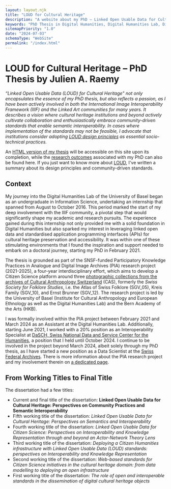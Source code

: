 ```yaml
---
layout: layout.njk
title: "LOUD for Cultural Heritage"
description: "A website about my PhD – Linked Open Usable Data for Cultural Heritage: Perspectives on Community Practices and Semantic Interoperability"
keywords: "PhD Thesis in Digital Humanities, Digital Humanities Lab, Dissertation titles, Citizen Science, Sinergia, SNSF"
sitemapPriority: "1.0"
date: "2024-07-03"
schemaType: "WebSite"
permalink: "/index.html"
---
```


# LOUD for Cultural Heritage – PhD Thesis by Julien A. Raemy

_“Linked Open Usable Data (LOUD) for Cultural Heritage" not only encapsulates the essence of my PhD thesis, but also reflects a passion, as I have been actively involved in both the International Image Interoperability Framework (IIIF) and the Linked Art communities for many years. It describes a vision where cultural heritage institutions and beyond actively cultivate collaboration and enthusiastically embrace community-driven standards that enable semantic interoperability. In cases where implementation of the standards may not be feasible, I advocate that institutions consider adopting [LOUD design principles](https://linked.art/loud) as essential socio-technical practices._

An [HTML version of my thesis](thesis.html) will be accessible on this site upon its completion, while the [research outcomes](research.html) associated with my PhD can also be found here. If you just want to know more about [LOUD](loud.html), I've written a summary about its design principles and community-driven standards.

## Context

My journey into the Digital Humanities Lab of the University of Basel began as an undergraduate in Information Science, undertaking an internship that spanned from August to October 2016. This period marked the start of my deep involvement with the IIIF community, a pivotal step that would significantly shape my academic and research pursuits. The experience gained during this internship not only provided me with a solid foundation in Digital Humanities but also sparked my interest in leveraging linked open data and standardised application programming interfaces (APIs) for cultural heritage preservation and accessibility. It was within one of these stimulating environments that I found the inspiration and support needed to embark on a doctoral journey, starting my PhD in February 2021.

The thesis is grounded as part of the SNSF-funded Participatory Knowledge Practices in Analogue and Digital Image Archives (PIA) research project (2021-2025), a four-year interdisciplinary effort, which aims to develop a Citizen Science platform around three [photographic collections from the archives of Cultural Anthropology Switzerland](https://archiv.sgv-sstp.ch/) (CAS), formerly the _Swiss Society for Folklore Studies_, i.e. the Atlas of Swiss Folklore (SGV_05), Kreis Family (SGV_10), and Ernst Brunner (SGV_12). The research project is led by the University of Basel (Institute for Cultural Anthropology and European Ethnology as well as the Digital Humanities Lab) and the Bern Academy of the Arts (HKB).

I was formally involved within the PIA project between February 2021 and March 2024 as an Assistant at the Digital Humanities Lab. Additionally, starting June 2021, I worked with a 20% position as an Interoperability Specialist at [DaSCH, Swiss National Data and Service Center for the Humanities](https://www.dasch.swiss/), a position that I held until October 2024. I continue to be involved in the project beyond March 2024, albeit solely through my PhD thesis, as I have started a new position as a Data Scientist at the [Swiss Federal Archives](https://www.bar.admin.ch). There is more information about the PIA research project and my involvement therein on [a dedicated page](pia.html).

## From Working Titles to Final Title

The dissertation had a few titles: 

- Current and final title of the dissertation: **Linked Open Usable Data for Cultural Heritage: Perspectives on Community Practices and Semantic Interoperability**
- Fifth working title of the dissertation: _Linked Open Usable Data for Cultural Heritage: Perspectives on Semantics and Interoperability_ 
- Fourth working title of the dissertation: _Linked Open Usable Data for Citizen Science: Perspectives on Interoperability and Knowledge Representation through and beyond an Actor-Network Theory Lens_
- Third working title of the dissertation: _Deploying a Citizen Humanities infrastructure with Linked Open Usable Data (LOUD) standards: perspectives on Interoperability and Knowledge Representation_
- Second working title of the dissertation: _Web-based standards for Citizen Science initiatives in the cultural heritage domain: from data modelling to deploying an open infrastructure_
- First working title of the dissertation: _The role of open and interoperable standards in the dissemination of digital cultural heritage objects_